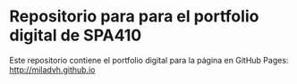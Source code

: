# Repositorio para para el portfolio digital de SPA410 

Este repositorio contiene el portfolio digital para la página en GitHub Pages: http://miladvh.github.io
